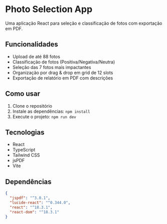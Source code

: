 # Photo Selection App

Uma aplicação React para seleção e classificação de fotos com exportação em PDF.

## Funcionalidades

- Upload de até 88 fotos
- Classificação de fotos (Positiva/Negativa/Neutra)
- Seleção das 7 fotos mais impactantes
- Organização por drag & drop em grid de 12 slots
- Exportação de relatório em PDF com descrições

## Como usar

1. Clone o repositório
2. Instale as dependências: `npm install`
3. Execute o projeto: `npm run dev`

## Tecnologias

- React
- TypeScript
- Tailwind CSS
- jsPDF
- Vite

## Dependências

```json
{
  "jspdf": "^3.0.1",
  "lucide-react": "^0.344.0",
  "react": "^18.3.1",
  "react-dom": "^18.3.1"
}
```